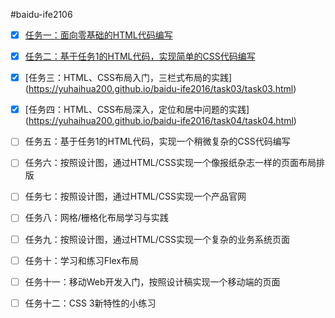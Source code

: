#baidu-ife2106

- [x] [任务一：面向零基础的HTML代码编写](https://yuhaihua200.github.io/baidu-ife2016/task01/task01.html)

- [x] [任务二：基于任务1的HTML代码，实现简单的CSS代码编写](https://yuhaihua200.github.io/baidu-ife2016/task02/task02.html)

- [x] [任务三：HTML、CSS布局入门，三栏式布局的实践]
(https://yuhaihua200.github.io/baidu-ife2016/task03/task03.html)

- [x] [任务四：HTML、CSS布局深入，定位和居中问题的实践]
(https://yuhaihua200.github.io/baidu-ife2016/task04/task04.html)

- [ ] 任务五：基于任务1的HTML代码，实现一个稍微复杂的CSS代码编写

- [ ] 任务六：按照设计图，通过HTML/CSS实现一个像报纸杂志一样的页面布局排版

- [ ] 任务七：按照设计图，通过HTML/CSS实现一个产品官网

- [ ] 任务八：网格/栅格化布局学习与实践

- [ ] 任务九：按照设计图，通过HTML/CSS实现一个复杂的业务系统页面

- [ ] 任务十：学习和练习Flex布局

- [ ] 任务十一：移动Web开发入门，按照设计稿实现一个移动端的页面

- [ ] 任务十二：CSS 3新特性的小练习
